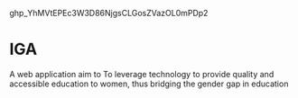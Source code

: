 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
# IGA
A web application aim to To leverage technology to provide quality and accessible education to women, thus bridging the gender gap in education

